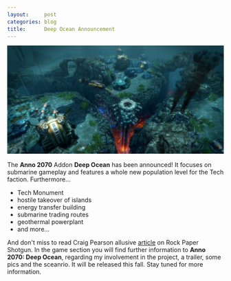 ```yaml
---
layout:     post
categories: blog
title:      Deep Ocean Announcement
---
```


<a href="http://sebastiankessler.com/games/anno2070-deep-ocean/">
  <img src="/img/blog-posts/anno-announcement.png" alt="More water">
</a>

The __Anno 2070__ Addon __Deep Ocean__ has been announced! It focuses on submarine
gameplay and features a whole new population level for the Tech faction. Furthermore...

* Tech Monument
* hostile takeover of islands
* energy transfer building
* submarine trading routes
* geothermal powerplant
* and more...

And don't miss to read Craig Pearson allusive [article][rpsAnnouncement] on Rock Paper Shotgun.
In the game section you will find further information to __Anno 2070: Deep Ocean__, regarding my involvement in
the project, a trailer, some pics and the sceanrio. It will be released this fall.
Stay tuned for more information.


[rpsAnnouncement]: http://www.rockpapershotgun.com/2012/04/24/james-cameron-will-love-anno-2070-deep-ocean/

